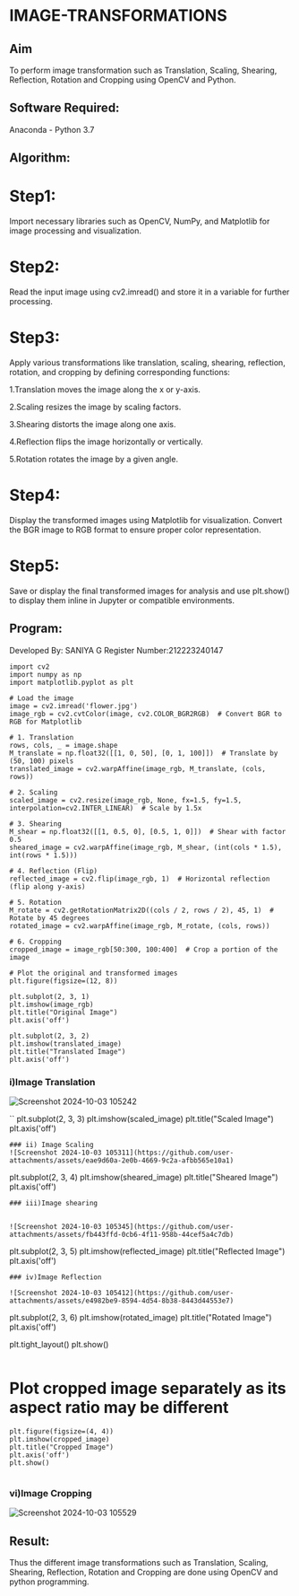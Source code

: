 # IMAGE-TRANSFORMATIONS


## Aim
To perform image transformation such as Translation, Scaling, Shearing, Reflection, Rotation and Cropping using OpenCV and Python.

## Software Required:
Anaconda - Python 3.7

## Algorithm:
# Step1:
Import necessary libraries such as OpenCV, NumPy, and Matplotlib for image processing and visualization.

# Step2:
Read the input image using cv2.imread() and store it in a variable for further processing.

# Step3:
Apply various transformations like translation, scaling, shearing, reflection, rotation, and cropping by defining corresponding functions:

1.Translation moves the image along the x or y-axis.

2.Scaling resizes the image by scaling factors.

3.Shearing distorts the image along one axis.

4.Reflection flips the image horizontally or vertically.

5.Rotation rotates the image by a given angle.

# Step4:
Display the transformed images using Matplotlib for visualization. Convert the BGR image to RGB format to ensure proper color representation.

# Step5:
Save or display the final transformed images for analysis and use plt.show() to display them inline in Jupyter or compatible environments.
## Program:

Developed By: SANIYA G
Register Number:212223240147
```
import cv2
import numpy as np
import matplotlib.pyplot as plt

# Load the image
image = cv2.imread('flower.jpg')
image_rgb = cv2.cvtColor(image, cv2.COLOR_BGR2RGB)  # Convert BGR to RGB for Matplotlib

# 1. Translation
rows, cols, _ = image.shape
M_translate = np.float32([[1, 0, 50], [0, 1, 100]])  # Translate by (50, 100) pixels
translated_image = cv2.warpAffine(image_rgb, M_translate, (cols, rows))

# 2. Scaling
scaled_image = cv2.resize(image_rgb, None, fx=1.5, fy=1.5, interpolation=cv2.INTER_LINEAR)  # Scale by 1.5x

# 3. Shearing
M_shear = np.float32([[1, 0.5, 0], [0.5, 1, 0]])  # Shear with factor 0.5
sheared_image = cv2.warpAffine(image_rgb, M_shear, (int(cols * 1.5), int(rows * 1.5)))

# 4. Reflection (Flip)
reflected_image = cv2.flip(image_rgb, 1)  # Horizontal reflection (flip along y-axis)

# 5. Rotation
M_rotate = cv2.getRotationMatrix2D((cols / 2, rows / 2), 45, 1)  # Rotate by 45 degrees
rotated_image = cv2.warpAffine(image_rgb, M_rotate, (cols, rows))

# 6. Cropping
cropped_image = image_rgb[50:300, 100:400]  # Crop a portion of the image

# Plot the original and transformed images
plt.figure(figsize=(12, 8))

plt.subplot(2, 3, 1)
plt.imshow(image_rgb)
plt.title("Original Image")
plt.axis('off')
```
```
plt.subplot(2, 3, 2)
plt.imshow(translated_image)
plt.title("Translated Image")
plt.axis('off')
```
### i)Image Translation

![Screenshot 2024-10-03 105242](https://github.com/user-attachments/assets/452813fb-eb86-499f-8124-bd173133e2f6)

``
plt.subplot(2, 3, 3)
plt.imshow(scaled_image)
plt.title("Scaled Image")
plt.axis('off')
```
### ii) Image Scaling
![Screenshot 2024-10-03 105311](https://github.com/user-attachments/assets/eae9d60a-2e0b-4669-9c2a-afbb565e10a1)
```
plt.subplot(2, 3, 4)
plt.imshow(sheared_image)
plt.title("Sheared Image")
plt.axis('off')
```
### iii)Image shearing


![Screenshot 2024-10-03 105345](https://github.com/user-attachments/assets/fb443ffd-0cb6-4f11-958b-44cef5a4c7db)
```
plt.subplot(2, 3, 5)
plt.imshow(reflected_image)
plt.title("Reflected Image")
plt.axis('off')
```
### iv)Image Reflection

![Screenshot 2024-10-03 105412](https://github.com/user-attachments/assets/e4982be9-8594-4d54-8b38-8443d44553e7)
```

plt.subplot(2, 3, 6)
plt.imshow(rotated_image)
plt.title("Rotated Image")
plt.axis('off')

plt.tight_layout()
plt.show()
```
```
# Plot cropped image separately as its aspect ratio may be different
```
plt.figure(figsize=(4, 4))
plt.imshow(cropped_image)
plt.title("Cropped Image")
plt.axis('off')
plt.show()


```
### vi)Image Cropping

![Screenshot 2024-10-03 105529](https://github.com/user-attachments/assets/f57a0b91-020e-4648-94b0-fda240e95ce3)


## Result: 

Thus the different image transformations such as Translation, Scaling, Shearing, Reflection, Rotation and Cropping are done using OpenCV and python programming.
